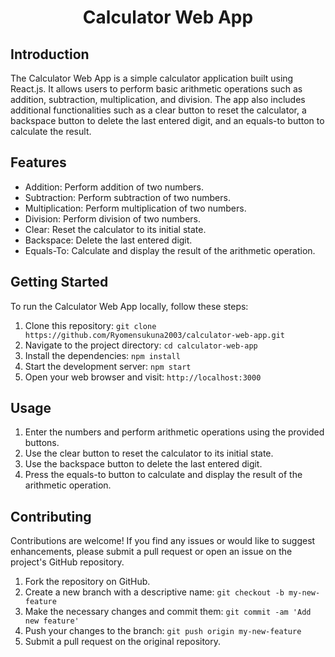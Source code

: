 <h1 align="center">Calculator Web App</h1>

## Introduction

The Calculator Web App is a simple calculator application built using React.js. It allows users to perform basic arithmetic operations such as addition, subtraction, multiplication, and division. The app also includes additional functionalities such as a clear button to reset the calculator, a backspace button to delete the last entered digit, and an equals-to button to calculate the result.

## Features

- Addition: Perform addition of two numbers.
- Subtraction: Perform subtraction of two numbers.
- Multiplication: Perform multiplication of two numbers.
- Division: Perform division of two numbers.
- Clear: Reset the calculator to its initial state.
- Backspace: Delete the last entered digit.
- Equals-To: Calculate and display the result of the arithmetic operation.

## Getting Started

To run the Calculator Web App locally, follow these steps:

1. Clone this repository: `git clone https://github.com/Ryomensukuna2003/calculator-web-app.git`
2. Navigate to the project directory: `cd calculator-web-app`
3. Install the dependencies: `npm install`
4. Start the development server: `npm start`
5. Open your web browser and visit: `http://localhost:3000`

## Usage

1. Enter the numbers and perform arithmetic operations using the provided buttons.
2. Use the clear button to reset the calculator to its initial state.
3. Use the backspace button to delete the last entered digit.
4. Press the equals-to button to calculate and display the result of the arithmetic operation.

## Contributing

Contributions are welcome! If you find any issues or would like to suggest enhancements, please submit a pull request or open an issue on the project's GitHub repository.

1. Fork the repository on GitHub.
2. Create a new branch with a descriptive name: `git checkout -b my-new-feature`
3. Make the necessary changes and commit them: `git commit -am 'Add new feature'`
4. Push your changes to the branch: `git push origin my-new-feature`
5. Submit a pull request on the original repository.
